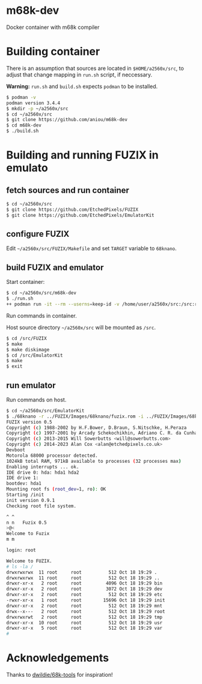 # m68k-dev

Docker container with m68k compiler

# Building container

There is an assumption that sources are located in `$HOME/a2560x/src`,
to adjust that change mapping in `run.sh` script, if neccessary.

**Warning:** `run.sh` and `build.sh` expects `podman` to be installed.

```bash
$ podman -v
podman version 3.4.4
$ mkdir -p ~/a2560x/src
$ cd ~/a2560x/src
$ git clone https://github.com/aniou/m68k-dev
$ cd m68k-dev
$ ./build.sh
```

# Building and running FUZIX in emulato

## fetch sources and run container

```bash
$ cd ~/a2560x/src
$ git clone https://github.com/EtchedPixels/FUZIX
$ git clone https://github.com/EtchedPixels/EmulatorKit
```

## configure FUZIX

Edit `~/a2560x/src/FUZIX/Makefile` and set `TARGET` variable to `68knano`.

## build FUZIX and emulator

Start container:

```bash
$ cd ~/a2560x/src/m68k-dev
$ ./run.sh
++ podman run -it --rm --userns=keep-id -v /home/user/a2560x/src:/src:rw,U m68k-dev:0.0.5
```

Run commands in container.

Host source directory `~/a2560x/src` will be mounted as `/src`.

```bash
$ cd /src/FUZIX
$ make
$ make diskimage
$ cd /src/EmulatorKit
$ make
$ exit
```

## run emulator

Run commands on host.

```bash
$ cd ~/a2560x/src/EmulatorKit
$ ./68knano -r ../FUZIX/Images/68knano/fuzix.rom -i ../FUZIX/Images/68knano/emu-ide.img
FUZIX version 0.5
Copyright (c) 1988-2002 by H.F.Bower, D.Braun, S.Nitschke, H.Peraza
Copyright (c) 1997-2001 by Arcady Schekochikhin, Adriano C. R. da Cunha
Copyright (c) 2013-2015 Will Sowerbutts <will@sowerbutts.com>
Copyright (c) 2014-2023 Alan Cox <alan@etchedpixels.co.uk>
Devboot
Motorola 68000 processor detected.
1024kB total RAM, 971kB available to processes (32 processes max)
Enabling interrupts ... ok.
IDE drive 0: hda: hda1 hda2
IDE drive 1:
bootdev: hda1
Mounting root fs (root_dev=1, ro): OK
Starting /init
init version 0.9.1
Checking root file system.

^ ^
n n   Fuzix 0.5
>@<
Welcome to Fuzix
m m

login: root

Welcome to FUZIX.
# ls -la /
drwxrwxrwx  11 root     root          512 Oct 18 19:29 .
drwxrwxrwx  11 root     root          512 Oct 18 19:29 ..
drwxr-xr-x   2 root     root         4096 Oct 18 19:29 bin
drwxr-xr-x   2 root     root         3072 Oct 18 19:29 dev
drwxr-xr-x   2 root     root          512 Oct 18 19:29 etc
-rwxr-xr-x   1 root     root        15696 Oct 18 19:29 init
drwxr-xr-x   2 root     root          512 Oct 18 19:29 mnt
drwx--x---   2 root     root          512 Oct 18 19:29 root
drwxrwxrwt   2 root     root          512 Oct 18 19:29 tmp
drwxr-xr-x  10 root     root          512 Oct 18 19:29 usr
drwxr-xr-x   5 root     root          512 Oct 18 19:29 var
#
```

# Acknowledgements

Thanks to [dwildie/68k-tools](https://github.com/dwildie/68k-tools) for inspiration!

